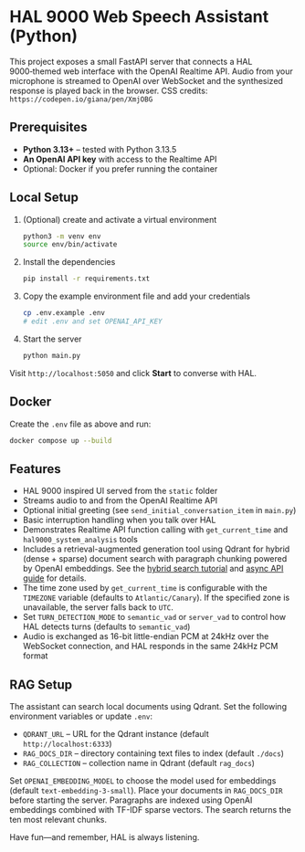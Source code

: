 # HAL 9000 Web Speech Assistant (Python)

This project exposes a small FastAPI server that connects a HAL 9000‑themed web interface with the OpenAI Realtime API.
Audio from your microphone is streamed to OpenAI over WebSocket and the synthesized response is played back in the browser.
CSS credits: `https://codepen.io/giana/pen/XmjOBG`

## Prerequisites

- **Python 3.13+** – tested with Python 3.13.5
- **An OpenAI API key** with access to the Realtime API
- Optional: Docker if you prefer running the container

## Local Setup

1. (Optional) create and activate a virtual environment
   ```bash
   python3 -m venv env
   source env/bin/activate
   ```
2. Install the dependencies
   ```bash
   pip install -r requirements.txt
   ```
3. Copy the example environment file and add your credentials
   ```bash
   cp .env.example .env
   # edit .env and set OPENAI_API_KEY
   ```
4. Start the server
   ```bash
   python main.py
   ```

Visit `http://localhost:5050` and click **Start** to converse with HAL.

## Docker

Create the `.env` file as above and run:
```bash
docker compose up --build
```

## Features

- HAL 9000 inspired UI served from the `static` folder
- Streams audio to and from the OpenAI Realtime API
- Optional initial greeting (see `send_initial_conversation_item` in `main.py`)
- Basic interruption handling when you talk over HAL
- Demonstrates Realtime API function calling with `get_current_time`
  and `hal9000_system_analysis` tools
- Includes a retrieval-augmented generation tool using Qdrant
  for hybrid (dense + sparse) document search with paragraph chunking
  powered by OpenAI embeddings. See the
  [hybrid search tutorial](https://qdrant.tech/documentation/advanced-tutorials/reranking-hybrid-search/)
  and [async API guide](https://qdrant.tech/documentation/database-tutorials/async-api/)
  for details.
- The time zone used by `get_current_time` is configurable with the
  `TIMEZONE` variable (defaults to `Atlantic/Canary`). If the specified zone is
  unavailable, the server falls back to `UTC`.
- Set `TURN_DETECTION_MODE` to `semantic_vad` or `server_vad` to control how
  HAL detects turns (defaults to `semantic_vad`)
- Audio is exchanged as 16-bit little-endian PCM at 24kHz over the WebSocket
  connection, and HAL responds in the same 24kHz PCM format

## RAG Setup

The assistant can search local documents using Qdrant. Set the following
environment variables or update `.env`:

- `QDRANT_URL` – URL for the Qdrant instance (default `http://localhost:6333`)
- `RAG_DOCS_DIR` – directory containing text files to index (default `./docs`)
- `RAG_COLLECTION` – collection name in Qdrant (default `rag_docs`)

Set `OPENAI_EMBEDDING_MODEL` to choose the model used for embeddings
(default `text-embedding-3-small`).
Place your documents in `RAG_DOCS_DIR` before starting the server. Paragraphs
are indexed using OpenAI embeddings combined with TF-IDF sparse vectors. The search returns the ten most relevant chunks.

Have fun—and remember, HAL is always listening.
